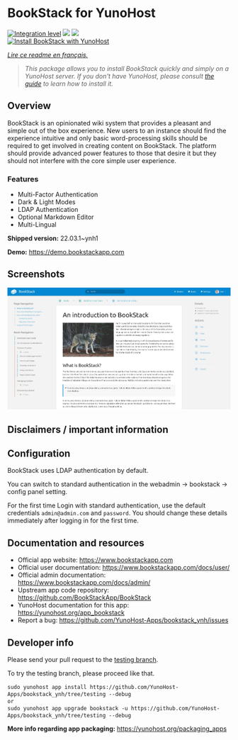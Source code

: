 <!--
N.B.: This README was automatically generated by https://github.com/YunoHost/apps/tree/master/tools/README-generator
It shall NOT be edited by hand.
-->

# BookStack for YunoHost

[![Integration level](https://dash.yunohost.org/integration/bookstack.svg)](https://dash.yunohost.org/appci/app/bookstack) ![](https://ci-apps.yunohost.org/ci/badges/bookstack.status.svg) ![](https://ci-apps.yunohost.org/ci/badges/bookstack.maintain.svg)  
[![Install BookStack with YunoHost](https://install-app.yunohost.org/install-with-yunohost.svg)](https://install-app.yunohost.org/?app=bookstack)

*[Lire ce readme en français.](./README_fr.md)*

> *This package allows you to install BookStack quickly and simply on a YunoHost server.
If you don't have YunoHost, please consult [the guide](https://yunohost.org/#/install) to learn how to install it.*

## Overview

BookStack is an opinionated wiki system that provides a pleasant and simple out of the box experience. New users to an instance should find the experience intuitive and only basic word-processing skills should be required to get involved in creating content on BookStack. The platform should provide advanced power features to those that desire it but they should not interfere with the core simple user experience.

### Features

- Multi-Factor Authentication
- Dark & Light Modes
- LDAP Authentication
- Optional Markdown Editor
- Multi-Lingual


**Shipped version:** 22.03.1~ynh1

**Demo:** https://demo.bookstackapp.com

## Screenshots

![](./doc/screenshots/bookstack-hero-screenshot.jpg)

## Disclaimers / important information

## Configuration

BookStack uses LDAP authentication by default.

You can switch to standard authentication in the webadmin -> bookstack -> config panel setting.

For the first time Login with standard authentication, use the default credentials `admin@admin.com` and `password`. You should change these details immediately after logging in for the first time.

## Documentation and resources

* Official app website: https://www.bookstackapp.com
* Official user documentation: https://www.bookstackapp.com/docs/user/
* Official admin documentation: https://www.bookstackapp.com/docs/admin/
* Upstream app code repository: https://github.com/BookStackApp/BookStack
* YunoHost documentation for this app: https://yunohost.org/app_bookstack
* Report a bug: https://github.com/YunoHost-Apps/bookstack_ynh/issues

## Developer info

Please send your pull request to the [testing branch](https://github.com/YunoHost-Apps/bookstack_ynh/tree/testing).

To try the testing branch, please proceed like that.
```
sudo yunohost app install https://github.com/YunoHost-Apps/bookstack_ynh/tree/testing --debug
or
sudo yunohost app upgrade bookstack -u https://github.com/YunoHost-Apps/bookstack_ynh/tree/testing --debug
```

**More info regarding app packaging:** https://yunohost.org/packaging_apps
